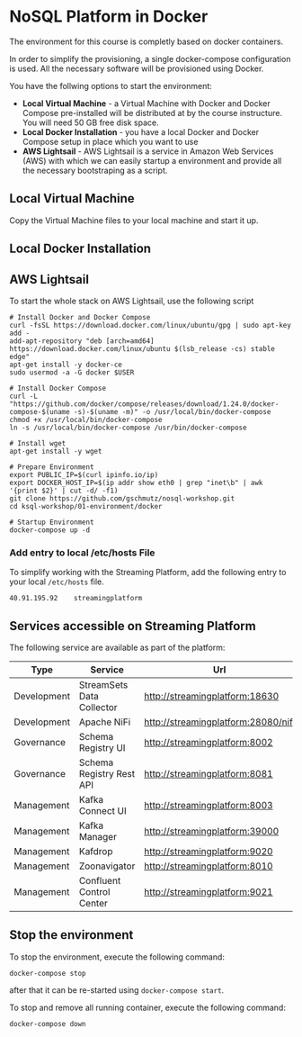 # NoSQL Platform in Docker
The environment for this course is completly based on docker containers. 

In order to simplify the provisioning, a single docker-compose configuration is used. All the necessary software will be provisioned using Docker. 

You have the follwing options to start the environment:

 * **Local Virtual Machine** - a Virtual Machine with Docker and Docker Compose pre-installed will be distributed at by the course instructure. You will need 50 GB free disk space.
 * **Local Docker Installation** - you have a local Docker and Docker Compose setup in place which you want to use
 * **AWS Lightsail** - AWS Lightsail is a service in Amazon Web Services (AWS) with which we can easily startup a environment and provide all the necessary bootstraping as a script.

## Local Virtual Machine

Copy the Virtual Machine files to your local machine and start it up. 

## Local Docker Installation



## AWS Lightsail
To start the whole stack on AWS Lightsail, use the following script

```
# Install Docker and Docker Compose
curl -fsSL https://download.docker.com/linux/ubuntu/gpg | sudo apt-key add -
add-apt-repository "deb [arch=amd64] https://download.docker.com/linux/ubuntu $(lsb_release -cs) stable edge"
apt-get install -y docker-ce
sudo usermod -a -G docker $USER

# Install Docker Compose
curl -L "https://github.com/docker/compose/releases/download/1.24.0/docker-compose-$(uname -s)-$(uname -m)" -o /usr/local/bin/docker-compose
chmod +x /usr/local/bin/docker-compose
ln -s /usr/local/bin/docker-compose /usr/bin/docker-compose

# Install wget
apt-get install -y wget

# Prepare Environment
export PUBLIC_IP=$(curl ipinfo.io/ip)
export DOCKER_HOST_IP=$(ip addr show eth0 | grep "inet\b" | awk '{print $2}' | cut -d/ -f1)
git clone https://github.com/gschmutz/nosql-workshop.git
cd ksql-workshop/01-environment/docker

# Startup Environment
docker-compose up -d
```






### Add entry to local /etc/hosts File
To simplify working with the Streaming Platform, add the following entry to your local `/etc/hosts` file. 

```
40.91.195.92	streamingplatform
```

## Services accessible on Streaming Platform
The following service are available as part of the platform:

Type | Service | Url
------|------- | -------------
Development | StreamSets Data Collector | <http://streamingplatform:18630>
Development | Apache NiFi | <http://streamingplatform:28080/nifi>
Governance | Schema Registry UI  | <http://streamingplatform:8002>
Governance | Schema Registry Rest API  | <http://streamingplatform:8081>
Management | Kafka Connect UI | <http://streamingplatform:8003>
Management | Kafka Manager  | <http://streamingplatform:39000>
Management | Kafdrop  | <http://streamingplatform:9020>
Management | Zoonavigator  | <http://streamingplatform:8010>
Management | Confluent Control Center | <http://streamingplatform:9021>


## Stop the environment
To stop the environment, execute the following command:

```
docker-compose stop
```

after that it can be re-started using `docker-compose start`.

To stop and remove all running container, execute the following command:

```
docker-compose down
```

